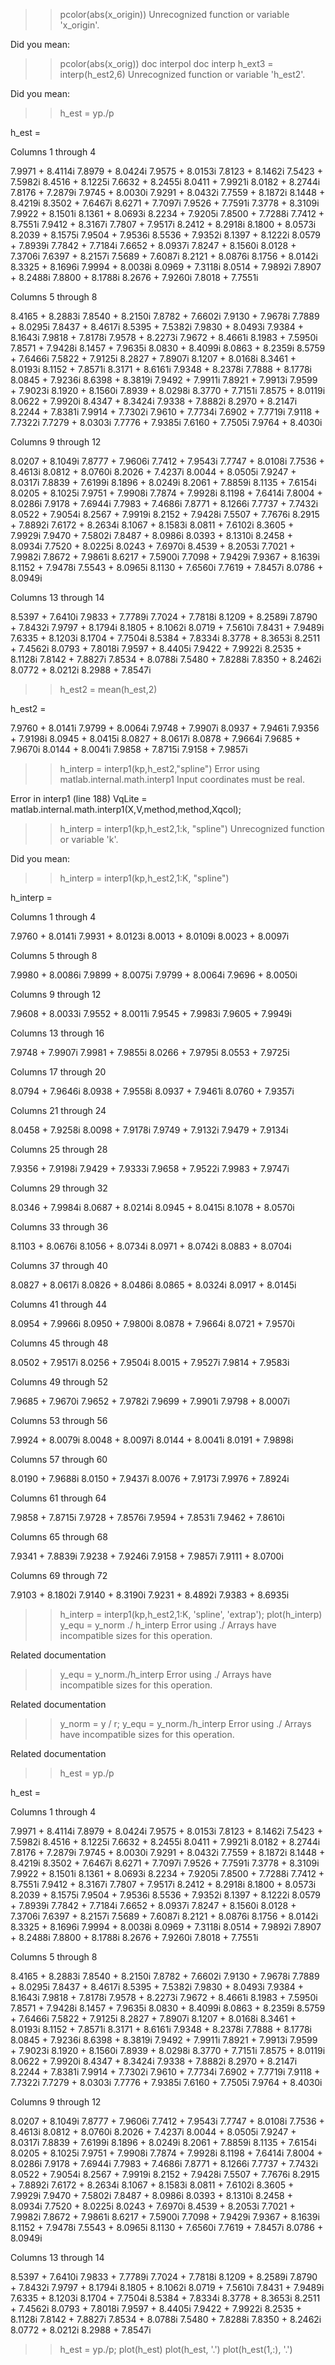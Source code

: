 >> pcolor(abs(x_origin))
Unrecognized function or variable 'x_origin'.
 
Did you mean:
>> pcolor(abs(x_orig))
>> doc interpol
>> doc interp
>> h_ext3 = interp(h_est2,6)
Unrecognized function or variable 'h_est2'.
 
Did you mean:
>> h_est = yp./p

h_est =

  Columns 1 through 4

   7.9971 + 8.4114i   7.8979 + 8.0424i   7.9575 + 8.0153i   7.8123 + 8.1462i
   7.5423 + 7.5982i   8.4516 + 8.1225i   7.6632 + 8.2455i   8.0411 + 7.9921i
   8.0182 + 8.2744i   7.8176 + 7.2879i   7.9745 + 8.0030i   7.9291 + 8.0432i
   7.7559 + 8.1872i   8.1448 + 8.4219i   8.3502 + 7.6467i   8.6271 + 7.7097i
   7.9526 + 7.7591i   7.3778 + 8.3109i   7.9922 + 8.1501i   8.1361 + 8.0693i
   8.2234 + 7.9205i   7.8500 + 7.7288i   7.7412 + 8.7551i   7.9412 + 8.3167i
   7.7807 + 7.9517i   8.2412 + 8.2918i   8.1800 + 8.0573i   8.2039 + 8.1575i
   7.9504 + 7.9536i   8.5536 + 7.9352i   8.1397 + 8.1222i   8.0579 + 7.8939i
   7.7842 + 7.7184i   7.6652 + 8.0937i   7.8247 + 8.1560i   8.0128 + 7.3706i
   7.6397 + 8.2157i   7.5689 + 7.6087i   8.2121 + 8.0876i   8.1756 + 8.0142i
   8.3325 + 8.1696i   7.9994 + 8.0038i   8.0969 + 7.3118i   8.0514 + 7.9892i
   7.8907 + 8.2488i   7.8800 + 8.1788i   8.2676 + 7.9260i   7.8018 + 7.7551i

  Columns 5 through 8

   8.4165 + 8.2883i   7.8540 + 8.2150i   7.8782 + 7.6602i   7.9130 + 7.9678i
   7.7889 + 8.0295i   7.8437 + 8.4617i   8.5395 + 7.5382i   7.9830 + 8.0493i
   7.9384 + 8.1643i   7.9818 + 7.8178i   7.9578 + 8.2273i   7.9672 + 8.4661i
   8.1983 + 7.5950i   7.8571 + 7.9428i   8.1457 + 7.9635i   8.0830 + 8.4099i
   8.0863 + 8.2359i   8.5759 + 7.6466i   7.5822 + 7.9125i   8.2827 + 7.8907i
   8.1207 + 8.0168i   8.3461 + 8.0193i   8.1152 + 7.8571i   8.3171 + 8.6161i
   7.9348 + 8.2378i   7.7888 + 8.1778i   8.0845 + 7.9236i   8.6398 + 8.3819i
   7.9492 + 7.9911i   7.8921 + 7.9913i   7.9599 + 7.9023i   8.1920 + 8.1560i
   7.8939 + 8.0298i   8.3770 + 7.7151i   7.8575 + 8.0119i   8.0622 + 7.9920i
   8.4347 + 8.3424i   7.9338 + 7.8882i   8.2970 + 8.2147i   8.2244 + 7.8381i
   7.9914 + 7.7302i   7.9610 + 7.7734i   7.6902 + 7.7719i   7.9118 + 7.7322i
   7.7279 + 8.0303i   7.7776 + 7.9385i   7.6160 + 7.7505i   7.9764 + 8.4030i

  Columns 9 through 12

   8.0207 + 8.1049i   7.8777 + 7.9606i   7.7412 + 7.9543i   7.7747 + 8.0108i
   7.7536 + 8.4613i   8.0812 + 8.0760i   8.2026 + 7.4237i   8.0044 + 8.0505i
   7.9247 + 8.0317i   7.8839 + 7.6199i   8.1896 + 8.0249i   8.2061 + 7.8859i
   8.1135 + 7.6154i   8.0205 + 8.1025i   7.9751 + 7.9908i   7.7874 + 7.9928i
   8.1198 + 7.6414i   7.8004 + 8.0286i   7.9178 + 7.6944i   7.7983 + 7.4686i
   7.8771 + 8.1266i   7.7737 + 7.7432i   8.0522 + 7.9054i   8.2567 + 7.9919i
   8.2152 + 7.9428i   7.5507 + 7.7676i   8.2915 + 7.8892i   7.6172 + 8.2634i
   8.1067 + 8.1583i   8.0811 + 7.6102i   8.3605 + 7.9929i   7.9470 + 7.5802i
   7.8487 + 8.0986i   8.0393 + 8.1310i   8.2458 + 8.0934i   7.7520 + 8.0225i
   8.0243 + 7.6970i   8.4539 + 8.2053i   7.7021 + 7.9982i   7.8672 + 7.9861i
   8.6217 + 7.5900i   7.7098 + 7.9429i   7.9367 + 8.1639i   8.1152 + 7.9478i
   7.5543 + 8.0965i   8.1130 + 7.6560i   7.7619 + 7.8457i   8.0786 + 8.0949i

  Columns 13 through 14

   8.5397 + 7.6410i   7.9833 + 7.7789i
   7.7024 + 7.7818i   8.1209 + 8.2589i
   7.8790 + 7.8432i   7.9797 + 8.1794i
   8.1805 + 8.1062i   8.0719 + 7.5610i
   7.8431 + 7.9489i   7.6335 + 8.1203i
   8.1704 + 7.7504i   8.5384 + 7.8334i
   8.3778 + 8.3653i   8.2511 + 7.4562i
   8.0793 + 7.8018i   7.9597 + 8.4405i
   7.9422 + 7.9922i   8.2535 + 8.1128i
   7.8142 + 7.8827i   7.8534 + 8.0788i
   7.5480 + 7.8288i   7.8350 + 8.2462i
   8.0772 + 8.0212i   8.2988 + 7.8547i

>> h_est2 = mean(h_est,2)

h_est2 =

   7.9760 + 8.0141i
   7.9799 + 8.0064i
   7.9748 + 7.9907i
   8.0937 + 7.9461i
   7.9356 + 7.9198i
   8.0945 + 8.0415i
   8.0827 + 8.0617i
   8.0878 + 7.9664i
   7.9685 + 7.9670i
   8.0144 + 8.0041i
   7.9858 + 7.8715i
   7.9158 + 7.9857i

>> h_interp = interp1(kp,h_est2,"spline")
Error using matlab.internal.math.interp1
Input coordinates must be real.

Error in interp1 (line 188)
        VqLite = matlab.internal.math.interp1(X,V,method,method,Xqcol);
 
>> h_interp = interp1(kp,h_est2,1:k, "spline")
Unrecognized function or variable 'k'.
 
Did you mean:
>> h_interp = interp1(kp,h_est2,1:K, "spline")

h_interp =

  Columns 1 through 4

   7.9760 + 8.0141i   7.9931 + 8.0123i   8.0013 + 8.0109i   8.0023 + 8.0097i

  Columns 5 through 8

   7.9980 + 8.0086i   7.9899 + 8.0075i   7.9799 + 8.0064i   7.9696 + 8.0050i

  Columns 9 through 12

   7.9608 + 8.0033i   7.9552 + 8.0011i   7.9545 + 7.9983i   7.9605 + 7.9949i

  Columns 13 through 16

   7.9748 + 7.9907i   7.9981 + 7.9855i   8.0266 + 7.9795i   8.0553 + 7.9725i

  Columns 17 through 20

   8.0794 + 7.9646i   8.0938 + 7.9558i   8.0937 + 7.9461i   8.0760 + 7.9357i

  Columns 21 through 24

   8.0458 + 7.9258i   8.0098 + 7.9178i   7.9749 + 7.9132i   7.9479 + 7.9134i

  Columns 25 through 28

   7.9356 + 7.9198i   7.9429 + 7.9333i   7.9658 + 7.9522i   7.9983 + 7.9747i

  Columns 29 through 32

   8.0346 + 7.9984i   8.0687 + 8.0214i   8.0945 + 8.0415i   8.1078 + 8.0570i

  Columns 33 through 36

   8.1103 + 8.0676i   8.1056 + 8.0734i   8.0971 + 8.0742i   8.0883 + 8.0704i

  Columns 37 through 40

   8.0827 + 8.0617i   8.0826 + 8.0486i   8.0865 + 8.0324i   8.0917 + 8.0145i

  Columns 41 through 44

   8.0954 + 7.9966i   8.0950 + 7.9800i   8.0878 + 7.9664i   8.0721 + 7.9570i

  Columns 45 through 48

   8.0502 + 7.9517i   8.0256 + 7.9504i   8.0015 + 7.9527i   7.9814 + 7.9583i

  Columns 49 through 52

   7.9685 + 7.9670i   7.9652 + 7.9782i   7.9699 + 7.9901i   7.9798 + 8.0007i

  Columns 53 through 56

   7.9924 + 8.0079i   8.0048 + 8.0097i   8.0144 + 8.0041i   8.0191 + 7.9898i

  Columns 57 through 60

   8.0190 + 7.9688i   8.0150 + 7.9437i   8.0076 + 7.9173i   7.9976 + 7.8924i

  Columns 61 through 64

   7.9858 + 7.8715i   7.9728 + 7.8576i   7.9594 + 7.8531i   7.9462 + 7.8610i

  Columns 65 through 68

   7.9341 + 7.8839i   7.9238 + 7.9246i   7.9158 + 7.9857i   7.9111 + 8.0700i

  Columns 69 through 72

   7.9103 + 8.1802i   7.9140 + 8.3190i   7.9231 + 8.4892i   7.9383 + 8.6935i

>> h_interp = interp1(kp,h_est2,1:K, 'spline', 'extrap');
>> plot(h_interp)
>> y_equ = y_norm ./ h_interp
Error using  ./ 
Arrays have incompatible sizes for this operation.

Related documentation
 
>> y_equ = y_norm./h_interp
Error using  ./ 
Arrays have incompatible sizes for this operation.

Related documentation
 
>> y_norm = y / r;
>> y_equ = y_norm./h_interp
Error using  ./ 
Arrays have incompatible sizes for this operation.

Related documentation
 
>> h_est = yp./p

h_est =

  Columns 1 through 4

   7.9971 + 8.4114i   7.8979 + 8.0424i   7.9575 + 8.0153i   7.8123 + 8.1462i
   7.5423 + 7.5982i   8.4516 + 8.1225i   7.6632 + 8.2455i   8.0411 + 7.9921i
   8.0182 + 8.2744i   7.8176 + 7.2879i   7.9745 + 8.0030i   7.9291 + 8.0432i
   7.7559 + 8.1872i   8.1448 + 8.4219i   8.3502 + 7.6467i   8.6271 + 7.7097i
   7.9526 + 7.7591i   7.3778 + 8.3109i   7.9922 + 8.1501i   8.1361 + 8.0693i
   8.2234 + 7.9205i   7.8500 + 7.7288i   7.7412 + 8.7551i   7.9412 + 8.3167i
   7.7807 + 7.9517i   8.2412 + 8.2918i   8.1800 + 8.0573i   8.2039 + 8.1575i
   7.9504 + 7.9536i   8.5536 + 7.9352i   8.1397 + 8.1222i   8.0579 + 7.8939i
   7.7842 + 7.7184i   7.6652 + 8.0937i   7.8247 + 8.1560i   8.0128 + 7.3706i
   7.6397 + 8.2157i   7.5689 + 7.6087i   8.2121 + 8.0876i   8.1756 + 8.0142i
   8.3325 + 8.1696i   7.9994 + 8.0038i   8.0969 + 7.3118i   8.0514 + 7.9892i
   7.8907 + 8.2488i   7.8800 + 8.1788i   8.2676 + 7.9260i   7.8018 + 7.7551i

  Columns 5 through 8

   8.4165 + 8.2883i   7.8540 + 8.2150i   7.8782 + 7.6602i   7.9130 + 7.9678i
   7.7889 + 8.0295i   7.8437 + 8.4617i   8.5395 + 7.5382i   7.9830 + 8.0493i
   7.9384 + 8.1643i   7.9818 + 7.8178i   7.9578 + 8.2273i   7.9672 + 8.4661i
   8.1983 + 7.5950i   7.8571 + 7.9428i   8.1457 + 7.9635i   8.0830 + 8.4099i
   8.0863 + 8.2359i   8.5759 + 7.6466i   7.5822 + 7.9125i   8.2827 + 7.8907i
   8.1207 + 8.0168i   8.3461 + 8.0193i   8.1152 + 7.8571i   8.3171 + 8.6161i
   7.9348 + 8.2378i   7.7888 + 8.1778i   8.0845 + 7.9236i   8.6398 + 8.3819i
   7.9492 + 7.9911i   7.8921 + 7.9913i   7.9599 + 7.9023i   8.1920 + 8.1560i
   7.8939 + 8.0298i   8.3770 + 7.7151i   7.8575 + 8.0119i   8.0622 + 7.9920i
   8.4347 + 8.3424i   7.9338 + 7.8882i   8.2970 + 8.2147i   8.2244 + 7.8381i
   7.9914 + 7.7302i   7.9610 + 7.7734i   7.6902 + 7.7719i   7.9118 + 7.7322i
   7.7279 + 8.0303i   7.7776 + 7.9385i   7.6160 + 7.7505i   7.9764 + 8.4030i

  Columns 9 through 12

   8.0207 + 8.1049i   7.8777 + 7.9606i   7.7412 + 7.9543i   7.7747 + 8.0108i
   7.7536 + 8.4613i   8.0812 + 8.0760i   8.2026 + 7.4237i   8.0044 + 8.0505i
   7.9247 + 8.0317i   7.8839 + 7.6199i   8.1896 + 8.0249i   8.2061 + 7.8859i
   8.1135 + 7.6154i   8.0205 + 8.1025i   7.9751 + 7.9908i   7.7874 + 7.9928i
   8.1198 + 7.6414i   7.8004 + 8.0286i   7.9178 + 7.6944i   7.7983 + 7.4686i
   7.8771 + 8.1266i   7.7737 + 7.7432i   8.0522 + 7.9054i   8.2567 + 7.9919i
   8.2152 + 7.9428i   7.5507 + 7.7676i   8.2915 + 7.8892i   7.6172 + 8.2634i
   8.1067 + 8.1583i   8.0811 + 7.6102i   8.3605 + 7.9929i   7.9470 + 7.5802i
   7.8487 + 8.0986i   8.0393 + 8.1310i   8.2458 + 8.0934i   7.7520 + 8.0225i
   8.0243 + 7.6970i   8.4539 + 8.2053i   7.7021 + 7.9982i   7.8672 + 7.9861i
   8.6217 + 7.5900i   7.7098 + 7.9429i   7.9367 + 8.1639i   8.1152 + 7.9478i
   7.5543 + 8.0965i   8.1130 + 7.6560i   7.7619 + 7.8457i   8.0786 + 8.0949i

  Columns 13 through 14

   8.5397 + 7.6410i   7.9833 + 7.7789i
   7.7024 + 7.7818i   8.1209 + 8.2589i
   7.8790 + 7.8432i   7.9797 + 8.1794i
   8.1805 + 8.1062i   8.0719 + 7.5610i
   7.8431 + 7.9489i   7.6335 + 8.1203i
   8.1704 + 7.7504i   8.5384 + 7.8334i
   8.3778 + 8.3653i   8.2511 + 7.4562i
   8.0793 + 7.8018i   7.9597 + 8.4405i
   7.9422 + 7.9922i   8.2535 + 8.1128i
   7.8142 + 7.8827i   7.8534 + 8.0788i
   7.5480 + 7.8288i   7.8350 + 8.2462i
   8.0772 + 8.0212i   8.2988 + 7.8547i

>> h_est = yp./p;
>> plot(h_est)
>> plot(h_est, '.')
>> plot(h_est(1,:), '.')
>> 